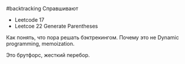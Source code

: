 #backtracking
Справшивают 
- Leetcode 17
- Leetcoe 22 Generate Parentheses

Как понять, что пора решать бэктрекингом. Почему это не Dynamic programming, memoization.

Это брутфорс, жесткий перебор.